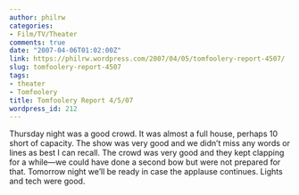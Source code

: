 ```yaml
---
author: philrw
categories:
- Film/TV/Theater
comments: true
date: "2007-04-06T01:02:00Z"
link: https://philrw.wordpress.com/2007/04/05/tomfoolery-report-4507/
slug: tomfoolery-report-4507
tags:
- theater
- Tomfoolery
title: Tomfoolery Report 4/5/07
wordpress_id: 212
---
```


Thursday night was a good crowd. It was almost a full house, perhaps 10 short of capacity. The show was very good and we didn’t miss any words or lines as best I can recall. The crowd was very good and they kept clapping for a while—we could have done a second bow but were not prepared for that. Tomorrow night we’ll be ready in case the applause continues. Lights and tech were good.
